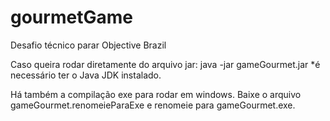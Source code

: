 # gourmetGame

Desafio técnico parar Objective Brazil

Caso queira rodar diretamente do arquivo jar:
java -jar gameGourmet.jar
*é necessário ter o Java JDK instalado.

Há também a compilação exe para rodar em windows. Baixe o arquivo gameGourmet.renomeieParaExe e renomeie para gameGourmet.exe.
